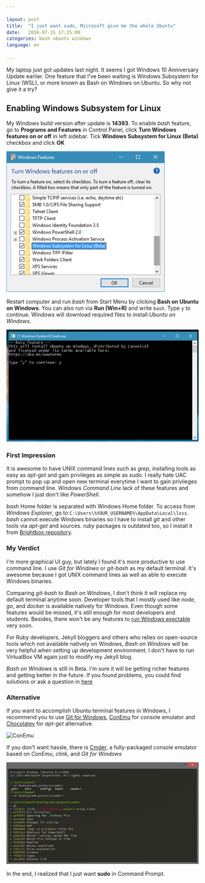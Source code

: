 ```yaml
---
  
layout: post  
title:  "I just want sudo, Microsoft give me the whole Ubuntu"  
date:   2016-07-31 17:25:00  
categories: bash ubuntu windows  
language: en

---  
```


My laptop just got updates last night. It seems I got Windows 10 Anniversary Update earlier. One feature that I've been waiting is Windows Subsystem for Linux (WSL), or more known as Bash on Windows on Ubuntu. So why not give it a try?

## Enabling Windows Subsystem for Linux
My Windows build version after update is **14393**. To enable *bash* feature, go to **Programs and Features** in Control Panel, click **Turn Windows features on or off** in left sidebar. Tick **Windows Subsystem for Linux (Beta)** checkbox and click **OK**

![Turn On WSL Feature][wsl-1]

Restart computer and run *bash* from Start Menu by clicking **Bash on Ubuntu on Windows**. You can also run via **Run (Win+R)** and write `bash`. Type `y` to continue. Windows will download required files to install *Ubuntu on Windows*.

![Start Bash][wsl-2]

### First Impression
It is awesome to have UNIX command lines such as *grep*, installing tools as easy as *apt-get* and gain privileges as simple as *sudo*. I really hate UAC prompt to pop up and open new terminal everytime I want to gain privileges from command line. *Windows Command Line* lack of these features and somehow I just don't like *PowerShell*.
 
*bash* Home folder is separated with Windows Home folder. To access from *Windows Explorer*, go to `C:\Users\%YOUR_USERNAME%\AppData\Local\lxss`.  *bash* cannot execute Windows binaries so I have to install *git* and other tools via *apt-get* and sources. *ruby* packages is outdated too, so I install it from [Brightbox repository][brightbox-repo].

### My Verdict
I'm more graphical UI guy, but lately I found it's more productive to use command line. I use *Git for Windows* or *git-bash* as my default terminal. It's awesome because I got UNIX command lines as well as able to execute Windows binaries. 

Comparing *git-bash* to *Bash on Windows*, I don't think it will replace my default terminal anytime soon. Developer tools that I mostly used like *node*, *go*, and *docker* is available natively for Windows. Even though some features would be missed, it's still enough for most developers and students. Besides, there won't be any features to [run Windows exectable][wsl-issue-1] very soon. 

For Ruby developers, Jekyll bloggers and others who relies on open-source tools which not available natively on Windows, *Bash on Windows* will be very helpful when setting up development environment. I don't have to run VirtualBox VM again just to modify my Jekyll blog.

*Bash on Windows* is still in Beta. I'm sure it will be getting richer features and getting better in the future. If you found problems, you could find solutions or ask a question in [here][bash-win-issues] 

### Alternative
If you want to accomplish Ubuntu terminal features in Windows, I recommend you to use [Git for Windows][git-win], [ConEmu][conemu] for console emulator and [Chocolatey][chocolatey] for *apt-get* alternative.

![ConEmu][conemu-image]

If you don't want hassle, there is [Cmder][cmder], a fully-packaged console emulator based on *ConEmu*, *clink*, and *Git for Windows*

![Cmder][cmder-image]

In the end, I realized that I just want **sudo** in Command Prompt.

[wsl-1]: https://raw.githubusercontent.com/saggafarsyad/saggafarsyad.github.io/master/images/wsl-1.png
[wsl-2]: https://raw.githubusercontent.com/saggafarsyad/saggafarsyad.github.io/master/images/wsl-2.png
[brightbox-repo]: https://www.brightbox.com/docs/ruby/ubuntu/
[wsl-issue-1]: https://github.com/Microsoft/BashOnWindows/issues/333
[git-win]: https://git-scm.com/download/win
[conemu]: https://conemu.github.io/
[conemu-image]: https://conemu.github.io/img/ConEmu-Maximus5.png
[chocolatey]: https://chocolatey.org/
[cmder]: http://cmder.net/
[cmder-image]: https://raw.githubusercontent.com/saggafarsyad/saggafarsyad.github.io/master/images/cmder.jpg
[bash-win-issues]: https://github.com/Microsoft/BashOnWindows